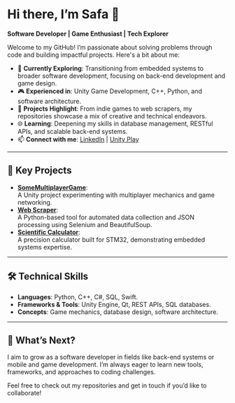 # Hi there, I’m Safa 👋  
**Software Developer | Game Enthusiast | Tech Explorer**

Welcome to my GitHub! I’m passionate about solving problems through code and building impactful projects. Here's a bit about me:

- 🔭 **Currently Exploring**: Transitioning from embedded systems to broader software development, focusing on back-end development and game design.  
- 🎮 **Experienced in**: Unity Game Development, C++, Python, and software architecture.  
- 🌟 **Projects Highlight**: From indie games to web scrapers, my repositories showcase a mix of creative and technical endeavors.  
- 🌐 **Learning**: Deepening my skills in database management, RESTful APIs, and scalable back-end systems.  
- 📫 **Connect with me**: [LinkedIn](https://www.linkedin.com/in/safabulat/) | [Unity Play](https://play.unity.com/u/safabulat)  

---

## 📌 Key Projects  
- **[SomeMultiplayerGame](https://github.com/safabulat/SomeMultiplayerGame)**:  
  A Unity project experimenting with multiplayer mechanics and game networking.  
- **[Web Scraper](https://github.com/safabulat)**:  
  A Python-based tool for automated data collection and JSON processing using Selenium and BeautifulSoup.  
- **[Scientific Calculator](https://github.com/safabulat/Scientific_Calculator)**:  
  A precision calculator built for STM32, demonstrating embedded systems expertise.  

---

## 🛠️ Technical Skills  
- **Languages**: Python, C++, C#, SQL, Swift.  
- **Frameworks & Tools**: Unity Engine, Qt, REST APIs, SQL databases.  
- **Concepts**: Game mechanics, database design, software architecture.  

---

## 🌟 What’s Next?  
I aim to grow as a software developer in fields like back-end systems or mobile and game development. I’m always eager to learn new tools, frameworks, and approaches to coding challenges.  

Feel free to check out my repositories and get in touch if you’d like to collaborate!
